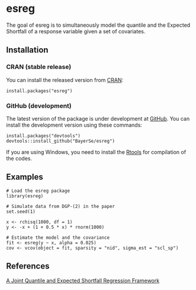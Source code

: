 # esreg

The goal of esreg is to simultaneously model the quantile and the
Expected Shortfall of a response variable given a set of covariates.

## Installation

### CRAN (stable release)

You can install the released version from
[CRAN](https://cran.r-project.org/):

    install.packages("esreg")

### GitHub (development)

The latest version of the package is under development at
[GitHub](https://github.com/BayerSe/esreg). You can install the
development version using these commands:

    install.packages("devtools")
    devtools::install_github("BayerSe/esreg")

If you are using Windows, you need to install the
[Rtools](https://cran.r-project.org/bin/windows/Rtools/) for compilation
of the codes.

## Examples

    # Load the esreg package
    library(esreg)

    # Simulate data from DGP-(2) in the paper
    set.seed(1)

    x <- rchisq(1000, df = 1)
    y <- -x + (1 + 0.5 * x) * rnorm(1000)

    # Estimate the model and the covariance
    fit <- esreg(y ~ x, alpha = 0.025)
    cov <- vcov(object = fit, sparsity = "nid", sigma_est = "scl_sp")

## References

[A Joint Quantile and Expected Shortfall Regression
Framework](https://projecteuclid.org/euclid.ejs/1559872834)
